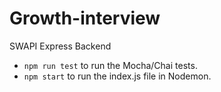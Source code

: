 # Growth-interview
SWAPI Express Backend

- `npm run test` to run the Mocha/Chai tests.
- `npm start` to run the index.js file in Nodemon.
